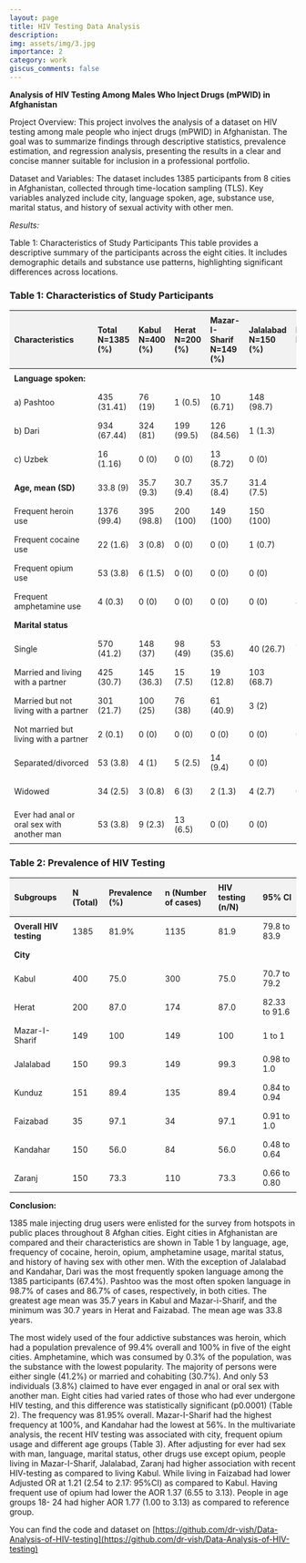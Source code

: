 ```yaml
---
layout: page
title: HIV Testing Data Analysis
description:
img: assets/img/3.jpg
importance: 2
category: work
giscus_comments: false
---
```


**Analysis of HIV Testing Among Males Who Inject Drugs (mPWID) in Afghanistan**

Project Overview:
This project involves the analysis of a dataset on HIV testing among male people who inject drugs (mPWID) in Afghanistan. The goal was to summarize findings through descriptive statistics, prevalence estimation, and regression analysis, presenting the results in a clear and concise manner suitable for inclusion in a professional portfolio.

Dataset and Variables:
The dataset includes 1385 participants from 8 cities in Afghanistan, collected through time-location sampling (TLS). Key variables analyzed include city, language spoken, age, substance use, marital status, and history of sexual activity with other men.

_Results:_

Table 1: Characteristics of Study Participants
This table provides a descriptive summary of the participants across the eight cities. It includes demographic details and substance use patterns, highlighting significant differences across locations.

### Table 1: Characteristics of Study Participants

<style>
  table {
    font-size: 14px;
  }
  th, td {
    padding: 8px;
    text-align: left;
  }
  th {
    background-color: #f2f2f2;
  }
</style>

| **Characteristics**                        | **Total N=1385 (%)** | **Kabul N=400 (%)** | **Herat N=200 (%)** | **Mazar-I-Sharif N=149 (%)** | **Jalalabad N=150 (%)** | **Kunduz N=151 (%)** | **Faizabad N=35 (%)** | **Kandahar N=150 (%)** | **Zaranj N=150 (%)** | **P-value** |
| ------------------------------------------ | -------------------- | ------------------- | ------------------- | ---------------------------- | ----------------------- | -------------------- | --------------------- | ---------------------- | -------------------- | ----------- |
| **Language spoken:**                       |                      |                     |                     |                              |                         |                      |                       |                        |                      |             |
| a) Pashtoo                                 | 435 (31.41)          | 76 (19)             | 1 (0.5)             | 10 (6.71)                    | 148 (98.7)              | 37 (24.5)            | 0 (0)                 | 130 (86.7)             | 33 (22)              | <0.001      |
| b) Dari                                    | 934 (67.44)          | 324 (81)            | 199 (99.5)          | 126 (84.56)                  | 1 (1.3)                 | 112 (74.2)           | 34 (97.1)             | 20 (13.3)              | 117 (78)             |             |
| c) Uzbek                                   | 16 (1.16)            | 0 (0)               | 0 (0)               | 13 (8.72)                    | 0 (0)                   | 2 (1.3)              | 1 (2.9)               | 0 (0)                  | 0 (0)                |             |
| **Age, mean (SD)**                         | 33.8 (9)             | 35.7 (9.3)          | 30.7 (9.4)          | 35.7 (8.4)                   | 31.4 (7.5)              | 32.9 (8)             | 30.7 (8.2)            | 34 (9.7)               | 35 (8.4)             | <0.001      |
| Frequent heroin use                        | 1376 (99.4)          | 395 (98.8)          | 200 (100)           | 149 (100)                    | 150 (100)               | 149 (98.7)           | 35 (100)              | 150 (100)              | 148 (98.7)           | 0.26        |
| Frequent cocaine use                       | 22 (1.6)             | 3 (0.8)             | 0 (0)               | 0 (0)                        | 1 (0.7)                 | 16 (10.6)            | 1 (2.9)               | 1 (0.7)                | 0 (0)                | <0.001      |
| Frequent opium use                         | 53 (3.8)             | 6 (1.5)             | 0 (0)               | 0 (0)                        | 0 (0)                   | 25 (16.6)            | 3 (8.6)               | 18 (12)                | 1 (0.7)              | <0.001      |
| Frequent amphetamine use                   | 4 (0.3)              | 0 (0)               | 0 (0)               | 0 (0)                        | 0 (0)                   | 4 (2.6)              | 0 (0)                 | 0 (0)                  | 0 (0)                | <0.001      |
| **Marital status**                         |                      |                     |                     |                              |                         |                      |                       |                        |                      | <0.001      |
| Single                                     | 570 (41.2)           | 148 (37)            | 98 (49)             | 53 (35.6)                    | 40 (26.7)               | 85 (56.3)            | 29 (82.9)             | 60 (40)                | 57 (38)              |             |
| Married and living with a partner          | 425 (30.7)           | 145 (36.3)          | 15 (7.5)            | 19 (12.8)                    | 103 (68.7)              | 51 (33.8)            | 3 (8.6)               | 61 (40.7)              | 28 (18.7)            |             |
| Married but not living with a partner      | 301 (21.7)           | 100 (25)            | 76 (38)             | 61 (40.9)                    | 3 (2)                   | 14 (9.3)             | 1 (2.9)               | 9 (6)                  | 37 (24.7)            |             |
| Not married but living with a partner      | 2 (0.1)              | 0 (0)               | 0 (0)               | 0 (0)                        | 0 (0)                   | 0 (0)                | 0 (0)                 | 2 (1.3)                | 0 (0)                |             |
| Separated/divorced                         | 53 (3.8)             | 4 (1)               | 5 (2.5)             | 14 (9.4)                     | 0 (0)                   | 1 (0.7)              | 2 (5.7)               | 9 (6)                  | 18 (12)              |             |
| Widowed                                    | 34 (2.5)             | 3 (0.8)             | 6 (3)               | 2 (1.3)                      | 4 (2.7)                 | 0 (0)                | 0 (0)                 | 9 (6)                  | 10 (6.7)             |             |
| Ever had anal or oral sex with another man | 53 (3.8)             | 9 (2.3)             | 13 (6.5)            | 0 (0)                        | 0 (0)                   | 3 (2)                | 1 (2.9)               | 11 (7.3)               | 16 (10.7)            | <0.001      |

### Table 2: Prevalence of HIV Testing

| **Subgroups**           | **N (Total)** | **Prevalence (%)** | **n (Number of cases)** | **HIV testing (n/N)** | **95% CI**    |
| ----------------------- | ------------- | ------------------ | ----------------------- | --------------------- | ------------- |
| **Overall HIV testing** | 1385          | 81.9%              | 1135                    | 81.9                  | 79.8 to 83.9  |
| **City**                |               |                    |                         |                       |               |
| Kabul                   | 400           | 75.0               | 300                     | 75.0                  | 70.7 to 79.2  |
| Herat                   | 200           | 87.0               | 174                     | 87.0                  | 82.33 to 91.6 |
| Mazar-I-Sharif          | 149           | 100                | 149                     | 100                   | 1 to 1        |
| Jalalabad               | 150           | 99.3               | 149                     | 99.3                  | 0.98 to 1.0   |
| Kunduz                  | 151           | 89.4               | 135                     | 89.4                  | 0.84 to 0.94  |
| Faizabad                | 35            | 97.1               | 34                      | 97.1                  | 0.91 to 1.0   |
| Kandahar                | 150           | 56.0               | 84                      | 56.0                  | 0.48 to 0.64  |
| Zaranj                  | 150           | 73.3               | 110                     | 73.3                  | 0.66 to 0.80  |

**Conclusion:**

1385 male injecting drug users were enlisted for the survey from hotspots in public places throughout 8 Afghan cities. Eight cities in Afghanistan are compared and their characteristics are shown in Table 1 by language, age, frequency of cocaine, heroin, opium, amphetamine usage, marital status, and history of having sex with other men. With the exception of Jalalabad and Kandahar, Dari was the most frequently spoken language among the 1385 participants (67.4%). Pashtoo was the most often spoken language in 98.7% of cases and 86.7% of cases, respectively, in both cities. The greatest age mean was 35.7 years in Kabul and Mazar-i-Sharif, and the minimum was 30.7 years in Herat and Faizabad. The mean age was 33.8 years.

The most widely used of the four addictive substances was heroin, which had a population prevalence of 99.4% overall and 100% in five of the eight cities. Amphetamine, which was consumed by 0.3% of the population, was the substance with the lowest popularity. The majority of persons were either single (41.2%) or married and cohabiting (30.7%). And only 53 individuals (3.8%) claimed to have ever engaged in anal or oral sex with another man. Eight cities had varied rates of those who had ever undergone HIV testing, and this difference was statistically significant (p0.0001) (Table 2). The frequency was 81.95% overall. Mazar-I-Sharif had the highest frequency at 100%, and Kandahar had the lowest at 56%.
In the multivariate analysis, the recent HIV testing was associated with city, frequent opium usage and different age groups (Table 3). After adjusting for ever had sex with man, language, marital status, other drugs use except opium, people living in Mazar-I-Sharif, Jalalabad, Zaranj had higher association with recent HIV-testing as compared to living Kabul. While living in Faizabad had lower Adjusted OR at 1.21 (2.54 to 2.17: 95%CI) as compared to Kabul. Having frequent use of opium had lower the AOR 1.37 (6.55 to 3.13). People in age groups 18- 24 had higher AOR 1.77 (1.00 to 3.13) as compared to reference group.

You can find the code and dataset on [https://github.com/dr-vish/Data-Analysis-of-HIV-testing](https://github.com/dr-vish/Data-Analysis-of-HIV-testing)
